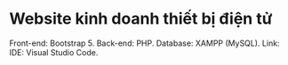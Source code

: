 # Website kinh doanh thiết bị điện tử

Front-end: Bootstrap 5.
Back-end: PHP.
Database: XAMPP (MySQL).  Link: 
IDE: Visual Studio Code.
